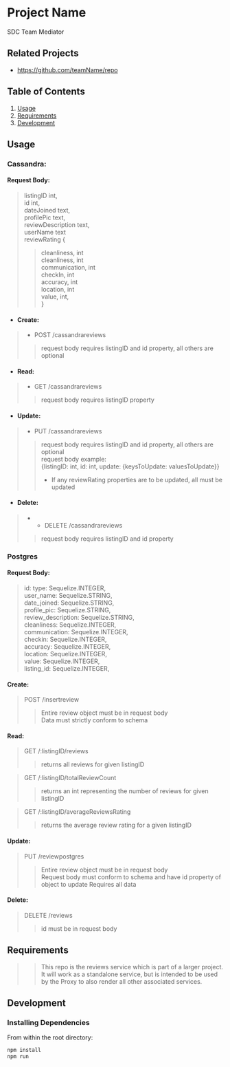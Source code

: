 # Project Name

SDC Team Mediator

## Related Projects

  - https://github.com/teamName/repo


## Table of Contents

1. [Usage](#Usage)
1. [Requirements](#requirements)
1. [Development](#development)

## Usage


### Cassandra:
 #### Request Body:
> listingID int, <br>
> id int, <br>
> dateJoined text, <br>
> profilePic text, <br>
> reviewDescription text, <br>
> userName text <br>
> reviewRating { <br>
>> cleanliness, int <br>
>> cleanliness, int <br>
>> communication, int <br>
>> checkIn, int <br>
>> accuracy, int <br>
>> location, int <br>
>> value, int, <br>}
* #### Create:
> * POST /cassandrareviews
>>request body requires listingID and id property, all others are optional
* #### Read:
> * GET /cassandrareviews
>>request body requires listingID property
* #### Update:
> * PUT /cassandrareviews
>> request body requires listingID and id property, all others are optional  <br>
>> request body example:  <br>
>>{listingID: int, id: int, update: {keysToUpdate: valuesToUpdate}} <br>
>> * If any reviewRating properties are to be updated, all must be updated
* #### Delete:
>* * DELETE /cassandrareviews
>> request body requires listingID and id property


### Postgres
#### Request Body:
> id: type: Sequelize.INTEGER, <br>
> user_name: Sequelize.STRING, <br>
> date_joined: Sequelize.STRING, <br>
> profile_pic: Sequelize.STRING, <br>
> review_description: Sequelize.STRING, <br>
> cleanliness: Sequelize.INTEGER, <br>
> communication: Sequelize.INTEGER, <br>
> checkin: Sequelize.INTEGER, <br>
> accuracy: Sequelize.INTEGER, <br>
> location: Sequelize.INTEGER, <br>
> value: Sequelize.INTEGER, <br>
> listing_id: Sequelize.INTEGER, <br>
#### Create:
>POST /insertreview
>>Entire review object must be in request body<br>
>>Data must strictly conform to schema
#### Read:
>GET /:listingID/reviews
>>returns all reviews for given listingID

>GET /:listingID/totalReviewCount
>>returns an int representing the number of reviews for given listingID

>GET /:listingID/averageReviewsRating
>>returns the average review rating for a given listingID
#### Update:
>PUT /reviewpostgres
>>Entire review object must be in request body<br>
>>Request body must conform to schema and have id property of object to update
>>Requires all data
#### Delete:
>DELETE /reviews
>>id must be in request body

## Requirements
>>This repo is the reviews service which is part of a larger project.  It will work as a standalone service, but is intended to be used by the Proxy  to also render all other associated services.


## Development

### Installing Dependencies

From within the root directory:

```sh
npm install
npm run
```

